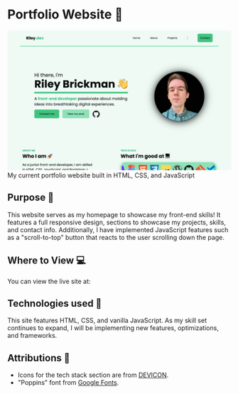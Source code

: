 # Portfolio Website &#128075;
![portfolio-screenshot](./images/portfolio-screenshot.jpg)
My current portfolio website built in HTML, CSS, and JavaScript

## Purpose &#127919;
This website serves as my homepage to showcase my front-end skills! It features a full responsive design, sections to showcase my projects, skills, and contact info. Additionally, I have implemented JavaScript features such as a "scroll-to-top" button that reacts to the user scrolling down the page.

## Where to View &#128187;
You can view the live site at: [](https://rileybrickman.vercel.app/)

## Technologies used &#128640;
This site features HTML, CSS, and vanilla JavaScript. As my skill set continues to expand, I will be implementing new features, optimizations, and frameworks. 

## Attributions &#128226;

- Icons for the tech stack section are from [DEVICON](https://devicon.dev/).
- "Poppins" font from [Google Fonts](https://fonts.google.com/specimen/Poppins).
